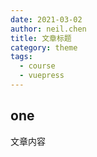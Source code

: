 ```yaml
---
date: 2021-03-02
author: neil.chen
title: 文章标题
category: theme
tags:
  - course
  - vuepress
---
```

## one 

文章内容